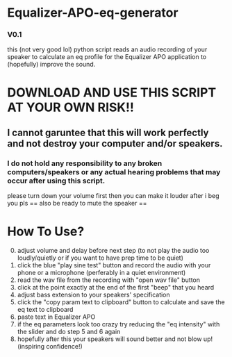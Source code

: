 # Equalizer-APO-eq-generator
### V0.1
this (not very good lol) python script reads an audio recording of your speaker to calculate an eq profile for the Equalizer APO application to (hopefully) improve the sound.

#
# DOWNLOAD AND USE THIS SCRIPT AT YOUR OWN RISK!!
## I cannot garuntee that this will work perfectly and not destroy your computer and/or speakers.
### I do not hold any responsibility to any broken computers/speakers or any actual hearing problems that may occur after using this script.
please turn down your volume first then you can make it louder after i beg you pls
== also be ready to mute the speaker ==
#

# How To Use?
0. adjust volume and delay before next step (to not play the audio too loudly/quietly or if you want to have prep time to be quiet)
1. click the blue "play sine test" button and record the audio with your phone or a microphone (perferably in a quiet environment)
2. read the wav file from the recording with "open wav file" button
3. click at the point exactly at the end of the first "beep" that you heard
4. adjust bass extension to your speakers' specification
5. click the "copy param text to clipboard" button to calculate and save the eq text to clipboard
6. paste text in Equalizer APO
7. if the eq parameters look too crazy try reducing the "eq intensity" with the slider and do step 5 and 6 again
8. hopefully after this your speakers will sound better and not blow up! (inspiring confidence!)
